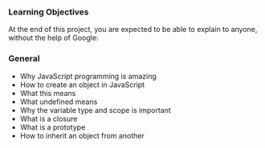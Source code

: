 ### Learning Objectives

At the end of this project, you are expected to be able to explain to anyone, without the help of Google:

### General

- Why JavaScript programming is amazing
- How to create an object in JavaScript
- What this means
- What undefined means
- Why the variable type and scope is important
- What is a closure
- What is a prototype
- How to inherit an object from another
